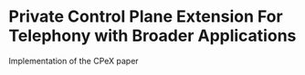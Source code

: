 # Private Control Plane Extension For Telephony with Broader Applications
Implementation of the CPeX paper

